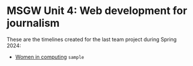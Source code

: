 # MSGW Unit 4: Web development for journalism

These are the timelines created for the last team project during Spring 2024:

- [Women in computing](women-computing) `sample`
<!-- - Group 0: [Timeline Title](group0) `empty` -->
